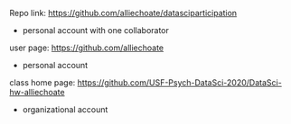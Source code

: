 
Repo link:
https://github.com/alliechoate/datasciparticipation
  - personal account with one collaborator 

user page:
https://github.com/alliechoate
  - personal account

class home page:
https://github.com/USF-Psych-DataSci-2020/DataSci-hw-alliechoate
  - organizational account
